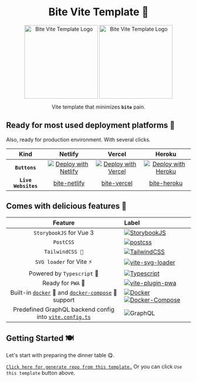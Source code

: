 <h1 align="center">Bite Vite Template 🐝</h1>

<p align="center">
  <img
    src="https://user-images.githubusercontent.com/29407019/112369852-bd89e200-8ced-11eb-8c85-172ce6783191.png"
    align="center"
    alt="Bite Vite Template Logo"
    width="200"
  />
  <img
    src="https://user-images.githubusercontent.com/29407019/112369775-a2b76d80-8ced-11eb-82fd-c5b8cf3bfbb6.png"
    align="center"
    alt="Bite Vite Template Logo"
    width="200"
  />
</p>

<p align="center">
  Vite template that minimizes <b><code>bite</code></b> pain.
</p>

## Ready for most used deployment platforms 🥞

Also, ready for production environment. With several clicks.

| **Kind** | **Netlify** | **Vercel** | **Heroku** |
| :--: | :-----: | :----: | :----: |
| **`Buttons`** | [![Deploy with Netlify](https://www.netlify.com/img/deploy/button.svg)](https://app.netlify.com/start/deploy?repository=https://github.com/Asim-Tahir/bite) | [![Deploy with Vercel](https://vercel.com/button)](https://vercel.com/new/git/external?repository-url=https%3A%2F%2Fgithub.com%2FAsim-Tahir%2Fbite&project-name=bite-vite&repo-name=bite-vite&demo-title=Bite%20Vite%20Template&demo-description=Vite%20template%20that%20minimizes%20bite%20pain%20%F0%9F%90%9D)  | [![Deploy with Heroku](https://www.herokucdn.com/deploy/button.svg)](https://heroku.com/deploy?template=https://github.com/Asim-Tahir/bite)
| **`Live Websites`** | [bite-netlify](https://bite-vite.netlify.app/) | [bite-vercel](https://bite-vite.vercel.app/) | [bite-heroku](https://bite-vite.herokuapp.com/) |

## Comes with delicious features 🍯

Feature              | Label
| :------------------: | :-------------------- |
| `StorybookJS` for Vue 3 | [![StorybookJS](https://img.shields.io/npm/v/storybook/next?label=%40storybook%2Fvue&logo=storybook)](https://github.com/storybookjs/storybook/releases/tag/v6.2.0-rc.6)
| `PostCSS` | [![postcss](https://img.shields.io/npm/v/postcss/latest?label=postcss&logo=postcss&logoColor=%23DD3A0A)](https://github.com/postcss/postcss/releases/latest)
| `TailwindCSS 🌊` | [![TailwindCSS](https://img.shields.io/npm/v/tailwindcss/latest?label=tailwindcss&logo=tailwind-css)](https://github.com/tailwindlabs/tailwindcss/releases/latest)
| `SVG loader` for Vite ⚡ | [![vite-svg-loader](https://img.shields.io/npm/v/vite-svg-loader/latest?label=vite-svg-loader&logo=svg)](https://github.com/jpkleemans/vite-svg-loader/releases/latest)
| Powered by `Typescript` 🦾 | [![Typescript](https://img.shields.io/npm/v/typescript/latest?label=typescript&logo=typescript)](https://github.com/microsoft/TypeScript/releases/latest)
| Ready for `PWA` 🧳 | [![vite-plugin-pwa](https://img.shields.io/npm/v/vite-plugin-pwa/latest?label=vite-plugin-pwa)](https://github.com/antfu/vite-plugin-pwa/releases/latest) |
| Built-in [`docker`](Dockerfile) 🐳 and [`docker-compose`](docker-compose.yml) 🐋 support | [![Docker](https://img.shields.io/static/v1?label=%20&message=Docker&logo=docker&color=249)](Dockerfile) [![Docker-Compose](https://img.shields.io/static/v1?label=%20&message=Docker-Compose&logo=docker&color=249)](docker-compose.yml)
| Predefined GraphQL backend config into [`vite.config.ts`](vite.config.ts#L23) | ![GraphQL](https://img.shields.io/static/v1?label=%20&message=GraphQL&logo=graphql&color=DC32A4)

## Getting Started 🍽️

Let's start with preparing the dinner table 😋.

[`Click here for generate repo from this template.`](https://github.com/Asim-Tahir/bite/generate) Or you can click `Use this template` button above.
